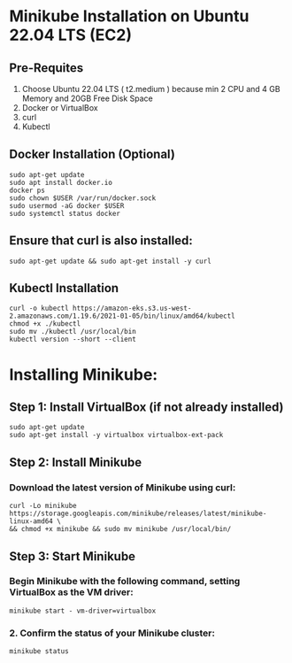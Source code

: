 # Minikube Installation on Ubuntu 22.04 LTS (EC2)
## Pre-Requites 
1. Choose Ubuntu 22.04 LTS ( t2.medium ) because min 2 CPU and 4 GB Memory and 20GB Free Disk Space
2. Docker or VirtualBox
3. curl
4. Kubectl
   

## Docker Installation (Optional)
``` shell
sudo apt-get update
sudo apt install docker.io
docker ps
sudo chown $USER /var/run/docker.sock
sudo usermod -aG docker $USER
sudo systemctl status docker
```

## Ensure that curl is also installed:
``` shell
sudo apt-get update && sudo apt-get install -y curl
```

## Kubectl Installation
``` shell
curl -o kubectl https://amazon-eks.s3.us-west-2.amazonaws.com/1.19.6/2021-01-05/bin/linux/amd64/kubectl
chmod +x ./kubectl
sudo mv ./kubectl /usr/local/bin
kubectl version --short --client
```

# Installing Minikube:
## Step 1: Install VirtualBox (if not already installed)
``` shell
sudo apt-get update
sudo apt-get install -y virtualbox virtualbox-ext-pack
```
## Step 2: Install Minikube
### Download the latest version of Minikube using curl:
``` shell
curl -Lo minikube https://storage.googleapis.com/minikube/releases/latest/minikube-linux-amd64 \
&& chmod +x minikube && sudo mv minikube /usr/local/bin/
```
## Step 3: Start Minikube
### Begin Minikube with the following command, setting VirtualBox as the VM driver:
``` shell
minikube start - vm-driver=virtualbox
```
### 2. Confirm the status of your Minikube cluster:
``` shell
minikube status
```
